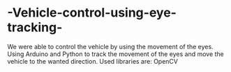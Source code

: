 # -Vehicle-control-using-eye-tracking-

We were able to control the vehicle by using the movement of the eyes. Using Arduino and Python to track the movement of the eyes and move the vehicle to the wanted direction.
Used libraries are: OpenCV